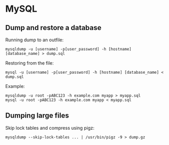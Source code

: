# MySQL

## Dump and restore a database

Running dump to an outfile:

    mysqldump -u [username] -p[user_password] -h [hostname] [database_name] > dump.sql

Restoring from the file:

    mysql -u [username] -p[user_password] -h [hostname] [database_name] < dump.sql

Example:

    mysqldump -u root -pABC123 -h example.com myapp > myapp.sql
    mysql -u root -pABC123 -h example.com myapp < myapp.sql
    
## Dumping large files

Skip lock tables and compress using pigz:
    
    mysqldump --skip-lock-tables ... | /usr/bin/pigz -9 > dump.gz
